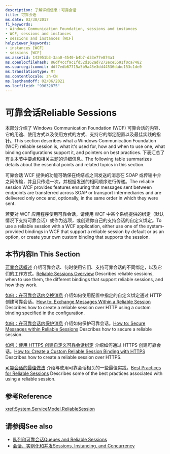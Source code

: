 ```yaml
---
description: 了解详细信息：可靠会话
title: 可靠会话
ms.date: 03/30/2017
f1_keywords:
- Windows Communication Foundation, sessions and instances
- WCF, sessions and instances
- sessions and instances [WCF]
helpviewer_keywords:
- instances [WCF]
- sessions [WCF]
ms.assetid: 143951b3-3aa0-4540-b4b7-d33e77e874a1
ms.openlocfilehash: 86df4ccf9c1fd52d162ad7272ece5591f0ca7482
ms.sourcegitcommit: ddf7edb67715a5b9a45e3dd44536dabc153c1de0
ms.translationtype: MT
ms.contentlocale: zh-CN
ms.lasthandoff: 02/06/2021
ms.locfileid: "99632875"
---
```

# <a name="reliable-sessions"></a><span data-ttu-id="2171a-103">可靠会话</span><span class="sxs-lookup"><span data-stu-id="2171a-103">Reliable Sessions</span></span>

<span data-ttu-id="2171a-104">本部分介绍了 Windows Communication Foundation (WCF) 可靠会话的内容、它的用途、使用方式以及使用方式的方式、支持它的绑定配置以及最佳实践的指针。</span><span class="sxs-lookup"><span data-stu-id="2171a-104">This section describes what a Windows Communication Foundation (WCF) reliable session is, what it's used for, how and when to use one, what binding configurations support it, and pointers on best practices.</span></span> <span data-ttu-id="2171a-105">下表汇总了有关本节中要点和相关主题的详细信息。</span><span class="sxs-lookup"><span data-stu-id="2171a-105">The following table summarizes details about the essential points and related topics in this section.</span></span>

<span data-ttu-id="2171a-106">可靠会话 WCF 提供的功能可确保在终结点之间发送的消息在 SOAP 或传输中介之间传输，并且只传递一次，并根据发送的相同顺序进行传递。</span><span class="sxs-lookup"><span data-stu-id="2171a-106">The reliable session WCF provides features ensuring that messages sent between endpoints are transferred across SOAP or transport intermediaries and are delivered only once and, optionally, in the same order in which they were sent.</span></span>

<span data-ttu-id="2171a-107">若要对 WCF 应用程序使用可靠会话，请使用 WCF 中某个系统提供的绑定（默认情况下支持可靠会话）或作为选项，或创建你自己的支持会话的自定义绑定。</span><span class="sxs-lookup"><span data-stu-id="2171a-107">To use a reliable session with a WCF application, either use one of the system-provided bindings in WCF that support a reliable session by default or as an option, or create your own custom binding that supports the session.</span></span>

## <a name="in-this-section"></a><span data-ttu-id="2171a-108">本节内容</span><span class="sxs-lookup"><span data-stu-id="2171a-108">In This Section</span></span>

<span data-ttu-id="2171a-109">[可靠会话概述](reliable-sessions-overview.md) 介绍可靠会话、何时使用它们、支持可靠会话的不同绑定，以及它们的工作方式。</span><span class="sxs-lookup"><span data-stu-id="2171a-109">[Reliable Sessions Overview](reliable-sessions-overview.md) Describes reliable sessions, when to use them, the different bindings that support reliable sessions, and how they work.</span></span>

<span data-ttu-id="2171a-110">[如何：在可靠会话内交换消息](how-to-exchange-messages-within-a-reliable-session.md) 介绍如何使用配置中指定的自定义绑定通过 HTTP 创建可靠会话。</span><span class="sxs-lookup"><span data-stu-id="2171a-110">[How to: Exchange Messages Within a Reliable Session](how-to-exchange-messages-within-a-reliable-session.md) Describes how to create a reliable session over HTTP using a custom binding specified in the configuration.</span></span>

<span data-ttu-id="2171a-111">[如何：在可靠会话内保护消息](how-to-secure-messages-within-reliable-sessions.md) 介绍如何保护可靠会话。</span><span class="sxs-lookup"><span data-stu-id="2171a-111">[How to: Secure Messages within Reliable Sessions](how-to-secure-messages-within-reliable-sessions.md) Describes how to secure a reliable session.</span></span>

<span data-ttu-id="2171a-112">[如何：使用 HTTPS 创建自定义可靠会话绑定](how-to-create-a-custom-reliable-session-binding-with-https.md) 介绍如何通过 HTTPS 创建可靠会话。</span><span class="sxs-lookup"><span data-stu-id="2171a-112">[How to: Create a Custom Reliable Session Binding with HTTPS](how-to-create-a-custom-reliable-session-binding-with-https.md) Describes how to create a reliable session over HTTPS.</span></span>

<span data-ttu-id="2171a-113">[可靠会话的最佳做法](best-practices-for-reliable-sessions.md) 介绍与使用可靠会话相关的一些最佳实践。</span><span class="sxs-lookup"><span data-stu-id="2171a-113">[Best Practices for Reliable Sessions](best-practices-for-reliable-sessions.md) Describes some of the best practices associated with using a reliable session.</span></span>

## <a name="reference"></a><span data-ttu-id="2171a-114">参考</span><span class="sxs-lookup"><span data-stu-id="2171a-114">Reference</span></span>

<xref:System.ServiceModel.ReliableSession>

## <a name="see-also"></a><span data-ttu-id="2171a-115">请参阅</span><span class="sxs-lookup"><span data-stu-id="2171a-115">See also</span></span>

- [<span data-ttu-id="2171a-116">队列和可靠会话</span><span class="sxs-lookup"><span data-stu-id="2171a-116">Queues and Reliable Sessions</span></span>](queues-and-reliable-sessions.md)
- [<span data-ttu-id="2171a-117">会话、实例化和并发</span><span class="sxs-lookup"><span data-stu-id="2171a-117">Sessions, Instancing, and Concurrency</span></span>](sessions-instancing-and-concurrency.md)
